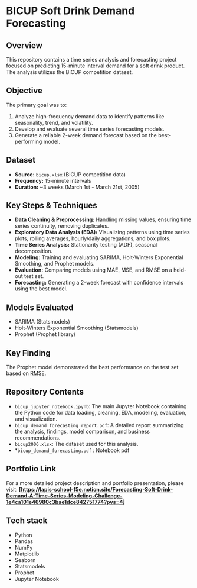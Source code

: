 # BICUP Soft Drink Demand Forecasting

## Overview

This repository contains a time series analysis and forecasting project focused on predicting 15-minute interval demand for a soft drink product. The analysis utilizes the BICUP competition dataset.

## Objective

The primary goal was to:
1.  Analyze high-frequency demand data to identify patterns like seasonality, trend, and volatility.
2.  Develop and evaluate several time series forecasting models.
3.  Generate a reliable 2-week demand forecast based on the best-performing model.

## Dataset

*   **Source:** `bicup.xlsx` (BICUP  competition data)
*   **Frequency:** 15-minute intervals
*   **Duration:** ~3 weeks (March 1st - March 21st, 2005)

## Key Steps & Techniques

*   **Data Cleaning & Preprocessing:** Handling missing values, ensuring time series continuity, removing duplicates.
*   **Exploratory Data Analysis (EDA):** Visualizing patterns using time series plots, rolling averages, hourly/daily aggregations, and box plots.
*   **Time Series Analysis:** Stationarity testing (ADF), seasonal decomposition.
*   **Modeling:** Training and evaluating SARIMA, Holt-Winters Exponential Smoothing, and Prophet models.
*   **Evaluation:** Comparing models using MAE, MSE, and RMSE on a held-out test set.
*   **Forecasting:** Generating a 2-week forecast with confidence intervals using the best model.

## Models Evaluated

*   SARIMA (Statsmodels)
*   Holt-Winters Exponential Smoothing (Statsmodels)
*   Prophet (Prophet library)

## Key Finding

The Prophet model demonstrated the best performance on the test set based on RMSE.

## Repository Contents

*   `bicup_jupyter_notebook.ipynb`: The main Jupyter Notebook containing the Python code for data loading, cleaning, EDA, modeling, evaluation, and visualization.
*   `bicup_demand_forecasting_report.pdf`: A detailed report summarizing the analysis, findings, model comparison, and business recommendations.
*   `bicup2006.xlsx`: The dataset used for this analysis.
*   *`bicup_demand_forecasting.pdf` : Notebook pdf

## Portfolio Link

For a more detailed project description and portfolio presentation, please visit:
**[https://lapis-school-f5e.notion.site/Forecasting-Soft-Drink-Demand-A-Time-Series-Modeling-Challenge-1e4ca101e46980c3bae1dce842751774?pvs=4]**

## Tech stack

*   Python
*   Pandas
*   NumPy
*   Matplotlib
*   Seaborn
*   Statsmodels
*   Prophet
*   Jupyter Notebook
